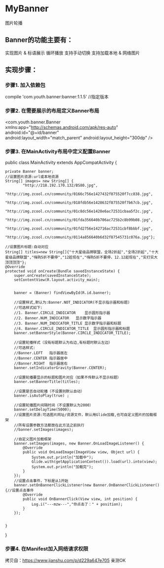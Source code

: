 # MyBanner
图片轮播

## Banner的功能主要有：

实现图片 & 标语展示
循环播放
支持手动切换
支持加载本地 & 网络图片


## 实现步骤：
### 步骤1. 加入依赖包
compile 'com.youth.banner:banner:1.1.5'  //指定版本

### 步骤2. 在需要展示的布局定义Banner布局
<com.youth.banner.Banner   
 xmlns:app="http://schemas.android.com/apk/res-auto"  
  android:id="@+id/banner"    
  android:layout_width="match_parent" 
  android:layout_height="300dp" />


### 步骤3. 在MainActivity布局中定义配置Banner
public class MainActivity extends AppCompatActivity {

    private Banner banner;
    //设置图片资源:url或本地资源
    String[] images= new String[] {
            "http://218.192.170.132/BS80.jpg",
            "http://img.zcool.cn/community/0166c756e1427432f875520f7cc838.jpg",
            "http://img.zcool.cn/community/018fdb56e1428632f875520f7b67cb.jpg",
            "http://img.zcool.cn/community/01c8dc56e1428e6ac72531cbaa5f2c.jpg",
            "http://img.zcool.cn/community/01fda356640b706ac725b2c8b99b08.jpg",
            "http://img.zcool.cn/community/01fd2756e142716ac72531cbf8bbbf.jpg",
            "http://img.zcool.cn/community/0114a856640b6d32f87545731c076a.jpg"};

    //设置图片标题:自动对应
    String[] titles=new String[]{"十大星级品牌联盟，全场2折起","全场2折起","十大星级品牌联盟","嗨购5折不要停","12趁现在","嗨购5折不要停，12.12趁现在","实打实大顶顶顶顶"};
    @Override
    protected void onCreate(Bundle savedInstanceState) {
        super.onCreate(savedInstanceState);
        setContentView(R.layout.activity_main);


        banner = (Banner) findViewById(R.id.banner);

        //设置样式,默认为:Banner.NOT_INDICATOR(不显示指示器和标题)
        //可选样式如下:
        //1. Banner.CIRCLE_INDICATOR    显示圆形指示器
        //2. Banner.NUM_INDICATOR   显示数字指示器
        //3. Banner.NUM_INDICATOR_TITLE 显示数字指示器和标题
        //4. Banner.CIRCLE_INDICATOR_TITLE  显示圆形指示器和标题
        banner.setBannerStyle(Banner.CIRCLE_INDICATOR_TITLE);

        //设置轮播样式（没有标题默认为右边,有标题时默认左边）
        //可选样式:
        //Banner.LEFT   指示器居左
        //Banner.CENTER 指示器居中
        //Banner.RIGHT  指示器居右
        banner.setIndicatorGravity(Banner.CENTER);

        //设置轮播要显示的标题和图片对应（如果不传默认不显示标题）
        banner.setBannerTitle(titles);

        //设置是否自动轮播（不设置则默认自动）
        banner.isAutoPlay(true) ;

        //设置轮播图片间隔时间（不设置默认为2000）
        banner.setDelayTime(5000);
        //设置图片资源:可选图片网址/资源文件，默认用Glide加载,也可自定义图片的加载框架
        //所有设置参数方法都放在此方法之前执行
        //banner.setImages(images);

        //自定义图片加载框架
        banner.setImages(images, new Banner.OnLoadImageListener() {
            @Override
            public void OnLoadImage(ImageView view, Object url) {
                System.out.println("加载中");
                Glide.with(getApplicationContext()).load(url).into(view);
                System.out.println("加载完");
            }
        });
        //设置点击事件，下标是从1开始
        banner.setOnBannerClickListener(new Banner.OnBannerClickListener() {//设置点击事件
            @Override
            public void OnBannerClick(View view, int position) {
                Log.i("---mzw---","你点击了：" + position);
            }
        });


    }
}


### 步骤4. 在Manifest加入网络请求权限
<uses-permission android:name="android.permission.INTERNET"/>

拷贝自：https://www.jianshu.com/p/d229a647e705
亲测OK
